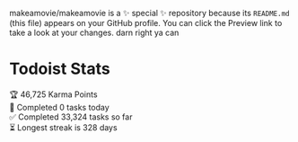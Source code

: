 makeamovie/makeamovie is a ✨ special ✨ repository because its `README.md` (this file) appears on your GitHub profile.
You can click the Preview link to take a look at your changes. darn right ya can

# Todoist Stats

<!-- TODO-IST:START -->
🏆  46,725 Karma Points           
🌸  Completed 0 tasks today           
✅  Completed 33,324 tasks so far           
⏳  Longest streak is 328 days
<!-- TODO-IST:END -->